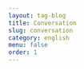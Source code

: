 ```yaml
---
layout: tag-blog
title: Conversation
slug: conversation
category: english
menu: false
order: 1
---
```

